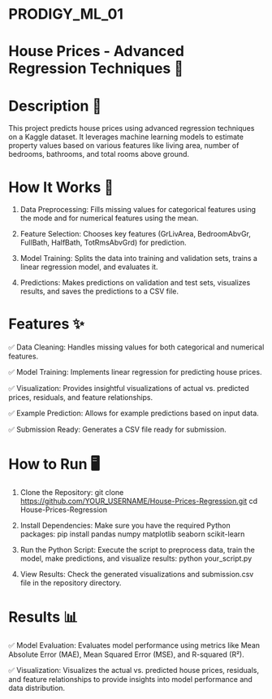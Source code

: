# PRODIGY_ML_01

# House Prices - Advanced Regression Techniques 🏡
# Description 📜
This project predicts house prices using advanced regression techniques on a Kaggle dataset. It leverages machine learning models to estimate property values based on various features like living area, number of bedrooms, bathrooms, and total rooms above ground.

# How It Works 🚀
1. Data Preprocessing: Fills missing values for categorical features using the mode and for numerical features using the mean.

2. Feature Selection: Chooses key features (GrLivArea, BedroomAbvGr, FullBath, HalfBath, TotRmsAbvGrd) for prediction.

3. Model Training: Splits the data into training and validation sets, trains a linear regression model, and evaluates it.

4. Predictions: Makes predictions on validation and test sets, visualizes results, and saves the predictions to a CSV file.

# Features ✨
✅ Data Cleaning: Handles missing values for both categorical and numerical features.

✅  Model Training: Implements linear regression for predicting house prices.

✅ Visualization: Provides insightful visualizations of actual vs. predicted prices, residuals, and feature relationships.

✅ Example Prediction: Allows for example predictions based on input data.

✅ Submission Ready: Generates a CSV file ready for submission.

# How to Run 🖥️

1. Clone the Repository: git clone https://github.com/YOUR_USERNAME/House-Prices-Regression.git
cd House-Prices-Regression

2. Install Dependencies: Make sure you have the required Python packages: pip install pandas numpy matplotlib seaborn scikit-learn

3. Run the Python Script: Execute the script to preprocess data, train the model, make predictions, and visualize results: python your_script.py

4. View Results: Check the generated visualizations and submission.csv file in the repository directory.

# Results 📊
✅ Model Evaluation: Evaluates model performance using metrics like Mean Absolute Error (MAE), Mean Squared Error (MSE), and R-squared (R²).

✅ Visualization: Visualizes the actual vs. predicted house prices, residuals, and feature relationships to provide insights into model performance and data distribution.
